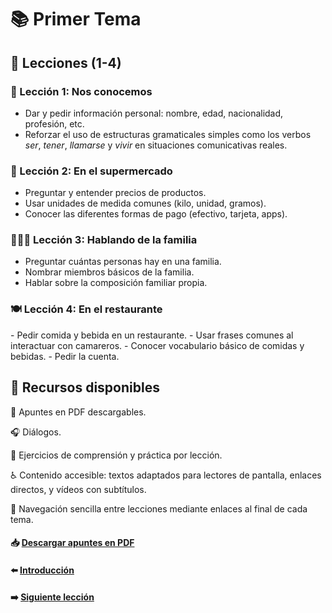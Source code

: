 # 📚 Primer Tema

## 📝 Lecciones (1-4)

### 👋 Lección 1: Nos conocemos 
- Dar y pedir información personal: nombre, edad, nacionalidad, profesión, etc.
- Reforzar el uso de estructuras gramaticales simples como los verbos *ser*, *tener*, *llamarse* y *vivir* en situaciones comunicativas reales.
### 🛒 Lección 2: En el supermercado
- Preguntar y entender precios de productos.
- Usar unidades de medida comunes (kilo, unidad, gramos).
- Conocer las diferentes formas de pago (efectivo, tarjeta, apps).
### 👨‍👩‍👧 Lección 3: Hablando de la familia
- Preguntar cuántas personas hay en una familia.
- Nombrar miembros básicos de la familia.
- Hablar sobre la composición familiar propia.
### 🍽️ Lección 4: En el restaurante
\- Pedir comida y bebida en un restaurante.
\- Usar frases comunes al interactuar con camareros.
\- Conocer vocabulario básico de comidas y bebidas.
\- Pedir la cuenta.
    
## 🧰 Recursos disponibles
📄 Apuntes en PDF descargables.

🎧 Diálogos.

📝 Ejercicios de comprensión y práctica por lección.

♿ Contenido accesible: textos adaptados para lectores de pantalla, enlaces directos, y vídeos con subtítulos.

📌 Navegación sencilla entre lecciones mediante enlaces al final de cada tema.

#### 📥 <a href="/01-Lecciones/dist/lecciones.pdf" target="_blank">Descargar apuntes en PDF</a>
#### ⬅️ [Introducción](../00-Introduccion/README.md)
#### ➡️ [Siguiente lección](../02-Casos-Gramaticales/README.md)

